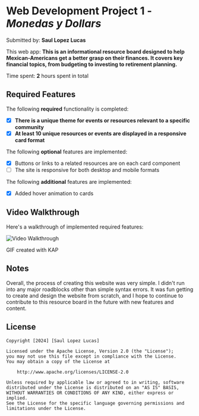 # Web Development Project 1 - *Monedas y Dollars*

Submitted by: **Saul Lopez Lucas**

This web app: **This is an informational resource board designed to help Mexican-Americans get a better grasp on their finances. It covers key financial topics, from budgeting to investing to retirement planning.**

Time spent: **2** hours spent in total

## Required Features

The following **required** functionality is completed:

- [X] **There is a unique theme for events or resources relevant to a specific community**
- [X] **At least 10 unique resources or events are displayed in a responsive card format**

The following **optional** features are implemented:

- [X] Buttons or links to a related resources are on each card component
- [ ] The site is responsive for both desktop and mobile formats

The following **additional** features are implemented:

* [X] Added hover animation to cards

## Video Walkthrough

Here's a walkthrough of implemented required features:

<img src='https://i.giphy.com/media/v1.Y2lkPTc5MGI3NjExbjB2YjB3N2liOWM5bzQyMHUya3B2MXRrb2FuMm42bTA2YTN2eXkyaiZlcD12MV9pbnRlcm5hbF9naWZfYnlfaWQmY3Q9Zw/7cAckw85uChStcR4hN/giphy.gif' title='Video Walkthrough' width='' alt='Video Walkthrough' />

GIF created with KAP

## Notes

Overall, the process of creating this website was very simple. I didn't run into any major roadblocks other than simple syntax errors. It was fun getting to create and design the website from scratch, and I hope to continue to contribute to this resource board in the future with new features and content.

## License

    Copyright [2024] [Saul Lopez Lucas]

    Licensed under the Apache License, Version 2.0 (the "License");
    you may not use this file except in compliance with the License.
    You may obtain a copy of the License at

        http://www.apache.org/licenses/LICENSE-2.0

    Unless required by applicable law or agreed to in writing, software
    distributed under the License is distributed on an "AS IS" BASIS,
    WITHOUT WARRANTIES OR CONDITIONS OF ANY KIND, either express or implied.
    See the License for the specific language governing permissions and
    limitations under the License.